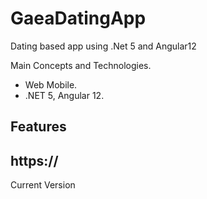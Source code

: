 # GaeaDatingApp
Dating based app using .Net 5 and Angular12

Main Concepts and Technologies.
- Web Mobile.
- .NET 5, Angular 12.

Features
-

## https://
Current Version